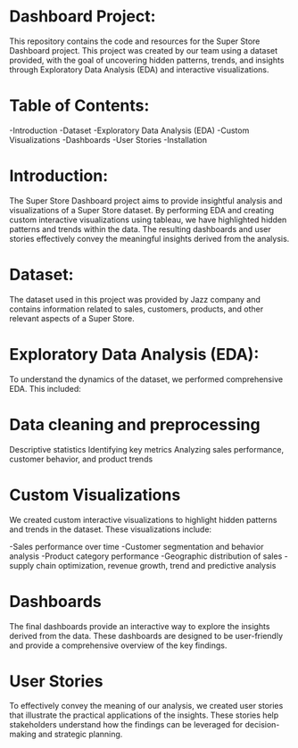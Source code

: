 # Dashboard Project:
This repository contains the code and resources for the Super Store Dashboard project. This project was created by our team using a dataset provided, with the goal of uncovering hidden patterns, trends, and insights through Exploratory Data Analysis (EDA) and interactive visualizations.

# Table of Contents:
-Introduction
-Dataset
-Exploratory Data Analysis (EDA)
-Custom Visualizations
-Dashboards
-User Stories
-Installation

# Introduction:
The Super Store Dashboard project aims to provide insightful analysis and visualizations of a Super Store dataset. By performing EDA and creating custom interactive visualizations using tableau, we have highlighted hidden patterns and trends within the data. The resulting dashboards and user stories effectively convey the meaningful insights derived from the analysis.

# Dataset:
The dataset used in this project was provided by Jazz company and contains information related to sales, customers, products, and other relevant aspects of a Super Store.

# Exploratory Data Analysis (EDA):
To understand the dynamics of the dataset, we performed comprehensive EDA. This included:

# Data cleaning and preprocessing
Descriptive statistics
Identifying key metrics
Analyzing sales performance, customer behavior, and product trends

# Custom Visualizations
We created custom interactive visualizations to highlight hidden patterns and trends in the dataset. These visualizations include:

-Sales performance over time
-Customer segmentation and behavior analysis
-Product category performance
-Geographic distribution of sales
-supply chain optimization, revenue growth, trend and predictive analysis


# Dashboards
The final dashboards provide an interactive way to explore the insights derived from the data. These dashboards are designed to be user-friendly and provide a comprehensive overview of the key findings.

# User Stories
To effectively convey the meaning of our analysis, we created user stories that illustrate the practical applications of the insights. These stories help stakeholders understand how the findings can be leveraged for decision-making and strategic planning.
